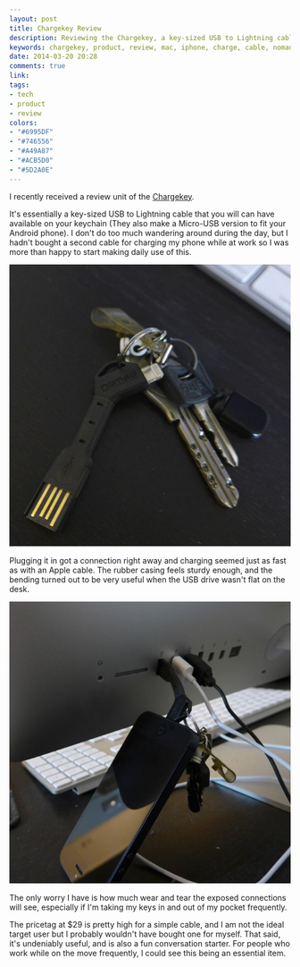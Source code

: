 ```yaml
---
layout: post
title: Chargekey Review
description: Reviewing the Chargekey, a key-sized USB to Lightning cable
keywords: chargekey, product, review, mac, iphone, charge, cable, nomad, gadget
date: 2014-03-20 20:28
comments: true
link:
tags:
- tech
- product
- review
colors:
- "#6995DF"
- "#746556"
- "#A49A87"
- "#ACB5D0"
- "#5D2A0E"
---
```


I recently received a review unit of the [Chargekey](http://www.hellonomad.com/products/chargekey-iphone5).

It's essentially a key-sized USB to Lightning cable that you will can have available on your keychain (They also make a Micro-USB version to fit your Android phone). I don't do too much wandering around during the day, but I hadn't bought a second cable for charging my phone while at work so I was more than happy to start making daily use of this.

<!-- more -->

![Chargekey](/assets/images/chargekey1.jpg)

Plugging it in got a connection right away and charging seemed just as fast as with an Apple cable. The rubber casing feels sturdy enough, and the bending turned out to be very useful when the USB drive wasn't flat on the desk.

![Chargekey](/assets/images/chargekey2.jpg)

The only worry I have is how much wear and tear the exposed connections will see, especially if I'm taking my keys in and out of my pocket frequently.

The pricetag at $29 is pretty high for a simple cable, and I am not the ideal target user but I probably wouldn't have bought one for myself. That said, it's undeniably useful, and is also a fun conversation starter. For people who work while on the move frequently, I could see this being an essential item.
